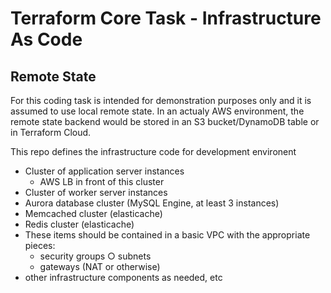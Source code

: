 # Terraform Core Task - Infrastructure As Code

## Remote State

For this coding task is intended for demonstration purposes only and it is assumed to use local remote state. In an actualy AWS environment, the remote state backend would be stored in an S3 bucket/DynamoDB table or in Terraform Cloud.

This repo defines the infrastructure code for development environent

- Cluster of application server instances
  - AWS LB in front of this cluster
- Cluster of worker server instances
- Aurora database cluster (MySQL Engine, at least 3 instances)
- Memcached cluster (elasticache)
- Redis cluster (elasticache)
- These items should be contained in a basic VPC with the appropriate pieces:
  - security groups ○ subnets
  - gateways (NAT or otherwise)
- other infrastructure components as needed, etc
